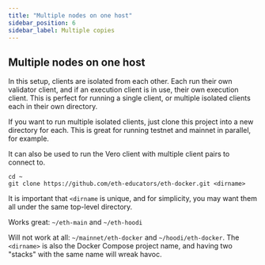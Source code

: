 ```yaml
---
title: "Multiple nodes on one host"
sidebar_position: 6
sidebar_label: Multiple copies
---
```


## Multiple nodes on one host

In this setup, clients are isolated from each other. Each run their own validator client, and if an execution client
is in use, their own execution client. This is perfect for running a single client, or multiple isolated
clients each in their own directory.

If you want to run multiple isolated clients, just clone this project into a new directory for
each. This is great for running testnet and mainnet in parallel, for example.

It can also be used to run the Vero client with multiple client pairs to connect to.

```
cd ~
git clone https://github.com/eth-educators/eth-docker.git <dirname>
```

It is important that `<dirname` is unique, and for simplicity, you may want them all under the same top-level directory.

Works great: `~/eth-main` and `~/eth-hoodi`

Will not work at all: `~/mainnet/eth-docker` and `~/hoodi/eth-docker`. The `<dirname>` is also the Docker Compose project name,
and having two "stacks" with the same name will wreak havoc.
